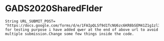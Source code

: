 # GADS2020SharedFlder

    String URL_SUBMIT_POST= "https://docs.google.com/forms/d/e/1FAIpQLSf9d1TcNU6zc6KR8bSEM41Z1g1zl35cwZr2xyjIhaMAz8WChQ/formResponseqwer";
    for testing purpose i have added qwer at the end of above url to avoid multiple submission.Change some few things inside the code.
